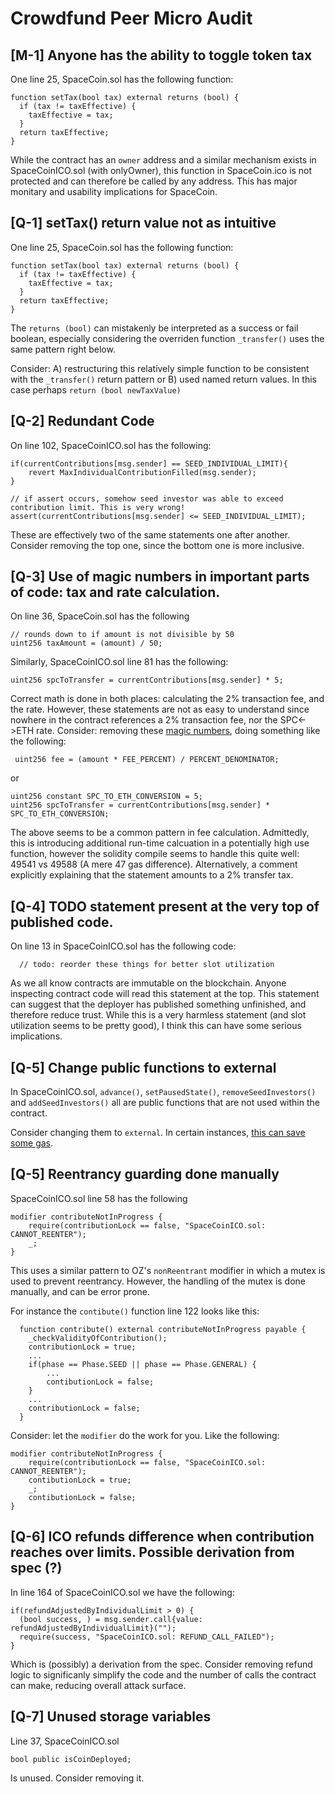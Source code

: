 # Crowdfund Peer Micro Audit

## **[M-1]** Anyone has the ability to toggle token tax

One line 25, SpaceCoin.sol has the following function:

```solidity
function setTax(bool tax) external returns (bool) {
  if (tax != taxEffective) {
    taxEffective = tax;
  }
  return taxEffective;
}

```

While the contract has an `owner` address and a similar mechanism exists in SpaceCoinICO.sol (with onlyOwner), this function in SpaceCoin.ico is not protected and can therefore be called by any address. This has major monitary and usability implications for SpaceCoin.

## **[Q-1]** setTax() return value not as intuitive

One line 25, SpaceCoin.sol has the following function:

```solidity
function setTax(bool tax) external returns (bool) {
  if (tax != taxEffective) {
    taxEffective = tax;
  }
  return taxEffective;
}

```

The `returns (bool)` can mistakenly be interpreted as a success or fail boolean, especially considering the overriden function `_transfer()` uses the same pattern right below.

Consider: A) restructuring this relatively simple function to be consistent with the `_transfer()` return pattern or B) used named return values. In this case perhaps `return (bool newTaxValue)`

## **[Q-2]** Redundant Code

On line 102, SpaceCoinICO.sol has the following:

```
if(currentContributions[msg.sender] == SEED_INDIVIDUAL_LIMIT){
    revert MaxIndividualContributionFilled(msg.sender);
}

// if assert occurs, somehow seed investor was able to exceed contribution limit. This is very wrong!
assert(currentContributions[msg.sender] <= SEED_INDIVIDUAL_LIMIT);
```

These are effectively two of the same statements one after another. Consider removing the top one, since the bottom one is more inclusive.

## **[Q-3]** Use of magic numbers in important parts of code: tax and rate calculation.

On line 36, SpaceCoin.sol has the following

```solidity
// rounds down to if amount is not divisible by 50
uint256 taxAmount = (amount) / 50;
```

Similarly, SpaceCoinICO.sol line 81 has the following:

```solidity
uint256 spcToTransfer = currentContributions[msg.sender] * 5;
```

Correct math is done in both places: calculating the 2% transaction fee, and the rate. However, these statements are not as easy to understand since nowhere in the contract references a 2% transaction fee, nor the SPC<->ETH rate.
Consider: removing these [magic numbers](<https://en.wikipedia.org/wiki/Magic_number_(programming)>), doing something like the following:

```solidity
 uint256 fee = (amount * FEE_PERCENT) / PERCENT_DENOMINATOR;
```

or

```solidity
uint256 constant SPC_TO_ETH_CONVERSION = 5;
uint256 spcToTransfer = currentContributions[msg.sender] * SPC_TO_ETH_CONVERSION;
```

The above seems to be a common pattern in fee calculation. Admittedly, this is introducing additional run-time calcuation in a potentially high use function, however the solidity compile seems to handle this quite well: 49541 vs 49588 (A mere 47 gas difference).
Alternatively, a comment explicitly explaining that the statement amounts to a 2% transfer tax.

## **[Q-4]** TODO statement present at the very top of published code.

On line 13 in SpaceCoinICO.sol has the following code:

```
  // todo: reorder these things for better slot utilization
```

As we all know contracts are immutable on the blockchain. Anyone inspecting contract code will read this statement at the top. This statement can suggest that the deployer has published something unfinished, and therefore reduce trust. While this is a very harmless statement (and slot utilization seems to be pretty good), I think this can have some serious implications.

## **[Q-5]** Change public functions to external

In SpaceCoinICO.sol, `advance()`, `setPausedState()`, `removeSeedInvestors()` and `addSeedInvestors()` all are public functions that are not used within the contract.

Consider changing them to `external`. In certain instances, [this can save some gas](https://ethereum.stackexchange.com/questions/19380/external-vs-public-best-practices).

## **[Q-5]** Reentrancy guarding done manually

SpaceCoinICO.sol line 58 has the following

```
modifier contributeNotInProgress {
    require(contributionLock == false, "SpaceCoinICO.sol: CANNOT_REENTER");
    _;
}
```

This uses a similar pattern to OZ's `nonReentrant` modifier in which a mutex is used to prevent reentrancy. However, the handling of the mutex is done manually, and can be error prone.

For instance the `contibute()` function line 122 looks like this:

```
  function contribute() external contributeNotInProgress payable {
    _checkValidityOfContribution();
    contributionLock = true;
    ...
    if(phase == Phase.SEED || phase == Phase.GENERAL) {
        ...
        contibutionLock = false;
    }
    ...
    contributionLock = false;
  }
```

Consider: let the `modifier` do the work for you. Like the following:

```
modifier contributeNotInProgress {
    require(contributionLock == false, "SpaceCoinICO.sol: CANNOT_REENTER");
    contibutionLock = true;
    _;
    contibutionLock = false;
}

```

## **[Q-6]** ICO refunds difference when contribution reaches over limits. Possible derivation from spec (?)

In line 164 of SpaceCoinICO.sol we have the following:

```
if(refundAdjustedByIndividualLimit > 0) {
  (bool success, ) = msg.sender.call{value: refundAdjustedByIndividualLimit}("");
  require(success, "SpaceCoinICO.sol: REFUND_CALL_FAILED");
}
```

Which is (possibly) a derivation from the spec. Consider removing refund logic to significanly simplify the code and the number of calls the contract can make, reducing overall attack surface.

## **[Q-7]** Unused storage variables

Line 37, SpaceCoinICO.sol

```
bool public isCoinDeployed;
```

Is unused. Consider removing it.
